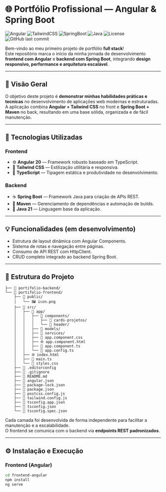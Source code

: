 # 🌐 Portfólio Profissional — Angular & Spring Boot  

![Angular](https://img.shields.io/badge/Frontend-Angular%2020+-DD0031?logo=angular&logoColor=white)
![TailwindCSS](https://img.shields.io/badge/UI-TailwindCSS-38B2AC?logo=tailwindcss&logoColor=white)
![SpringBoot](https://img.shields.io/badge/Backend-Spring%20Boot%203+-6DB33F?logo=springboot&logoColor=white)
![Java](https://img.shields.io/badge/Java-21-orange?logo=openjdk&logoColor=white)
![License](https://img.shields.io/badge/Status-Em%20Desenvolvimento-yellow)
![GitHub last commit](https://img.shields.io/github/last-commit/EduardoLeao-system/Portifolio)

Bem-vindo ao meu primeiro projeto de portfólio **full stack**!  
Este repositório marca o início da minha jornada de desenvolvimento **frontend com Angular** e **backend com Spring Boot**, integrando **design responsivo, performance e arquitetura escalável**.  

---

## 🚀 Visão Geral  

O objetivo deste projeto é **demonstrar minhas habilidades práticas e tecnicas** no desenvolvimento de aplicações web modernas e estruturadas.  
A aplicação combina **Angular + Tailwind CSS** no front e **Spring Boot + Maven** no back, resultando em uma base sólida, organizada e de fácil manutenção.  

---

## 🧩 Tecnologias Utilizadas  

### **Frontend**
- ⚙️ **Angular 20** — Framework robusto baseado em TypeScript.  
- 🎨 **Tailwind CSS** — Estilização utilitária e responsiva.  
- 🧠 **TypeScript** — Tipagem estática e produtividade no desenvolvimento.  

### **Backend**
- ☕ **Spring Boot** — Framework Java para criação de APIs REST.  
- 🧱 **Maven** — Gerenciamento de dependências e automação de builds.  
- 💾 **Java 21** — Linguagem base da aplicação.  

---

## 💡 Funcionalidades (em desenvolvimento)  
- Estrutura de layout dinâmica com Angular Components.  
- Sistema de rotas e navegação entre páginas.  
- Consumo de API REST com HttpClient.  
- CRUD completo integrado ao backend Spring Boot.  

---

## 🧱 Estrutura do Projeto  

```
├── 📁 portifolio-backend/
└── 📁 portifolio-frontend/
    ├── 📁 public/
    │   └── 🖼️ icon.png
    ├── 📁 src/
    │   ├── 📁 app/
    │   │   ├── 📁 components/
    │   │   │   ├── 📁 cards-projetos/
    │   │   │   └── 📁 header/
    │   │   ├── 📁 models/
    │   │   ├── 📁 services/
    │   │   ├── 🎨 app.component.css
    │   │   ├── 🌐 app.component.html
    │   │   ├── 📄 app.component.ts
    │   │   └── 📄 app.config.ts
    │   ├── 🌐 index.html
    │   ├── 📄 main.ts
    │   └── 🎨 styles.css
    ├── 📄 .editorconfig
    ├── 🚫 .gitignore
    ├── 📖 README.md
    ├── 📄 angular.json
    ├── 📄 package-lock.json
    ├── 📄 package.json
    ├── 📄 postcss.config.js
    ├── 📄 tailwind.config.js
    ├── 📄 tsconfig.app.json
    ├── 📄 tsconfig.json
    └── 📄 tsconfig.spec.json
```


Cada camada foi desenvolvida de forma independente para facilitar a manutenção e a escalabilidade.  
O frontend se comunica com o backend via **endpoints REST padronizados**.  

---

## ⚙️ Instalação e Execução  

### **Frontend (Angular)**
```bash
cd frontend-angular
npm install
ng serve
